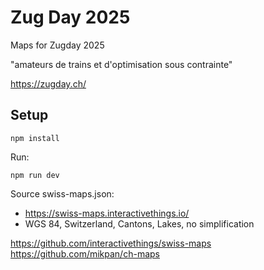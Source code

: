 # Zug Day 2025

Maps for Zugday 2025

"amateurs de trains et d'optimisation sous contrainte"

https://zugday.ch/

## Setup

```
npm install
```

Run:
```
npm run dev
```

Source swiss-maps.json:

  - https://swiss-maps.interactivethings.io/
  - WGS 84, Switzerland, Cantons, Lakes, no simplification

https://github.com/interactivethings/swiss-maps
https://github.com/mikpan/ch-maps
